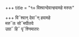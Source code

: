 +++
title = "१० विश्वान्देवान्हवामहे मरुतः"

+++
वि᳓श्वान् देवा᳓न् हवामहे  
मरु᳓तः सो᳓मपीतये  
उग्रा᳓ हि᳓ पृ᳓श्निमातरः